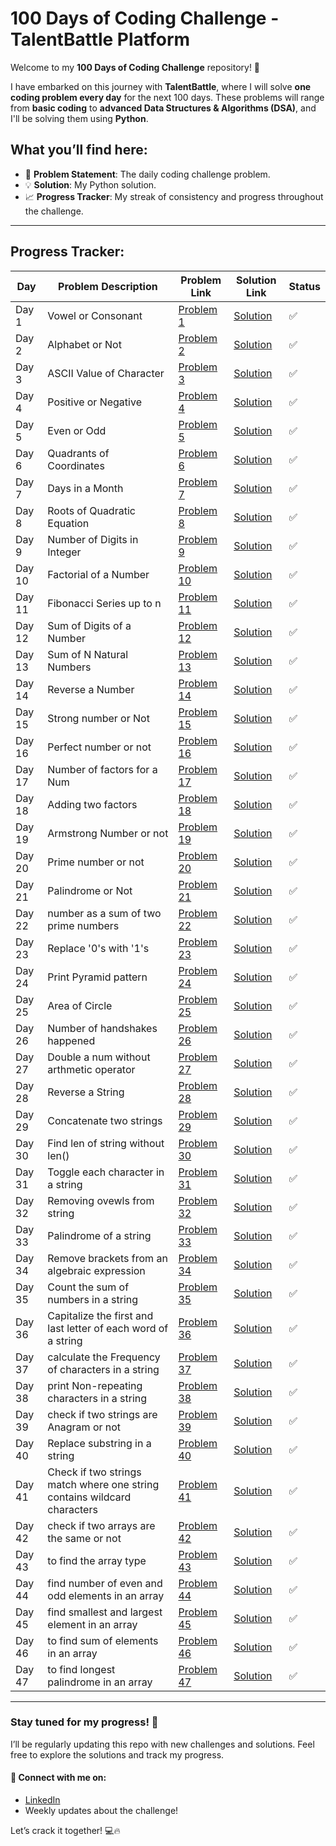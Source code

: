 # 100 Days of Coding Challenge - TalentBattle Platform

Welcome to my **100 Days of Coding Challenge** repository! 🎯

I have embarked on this journey with **TalentBattle**, where I will solve **one coding problem every day** for the next 100 days. These problems will range from **basic coding** to **advanced Data Structures & Algorithms (DSA)**, and I'll be solving them using **Python**.

## What you’ll find here:
- 📝 **Problem Statement**: The daily coding challenge problem.
- 💡 **Solution**: My Python solution.
- 📈 **Progress Tracker**: My streak of consistency and progress throughout the challenge.

---


## Progress Tracker:
| Day   | Problem Description      | Problem Link                      | Solution Link                      | Status |
|-------|--------------------------|----------------------------------|-----------------------------------|--------|
| Day 1 | Vowel or Consonant       | [Problem 1](./Day1/Day1.md)      | [Solution](./Day1/Day1.md)        | ✅     |
| Day 2 | Alphabet or Not          | [Problem 2](./Day2/Day2.md)      | [Solution](./Day2/Day2.md)        | ✅     |
| Day 3 | ASCII Value of Character | [Problem 3](./Day3/Day3.md)      | [Solution](./Day3/Day3.md)        | ✅     |
| Day 4 | Positive or Negative     | [Problem 4](./Day4/Day4.md)      | [Solution](./Day4/Day4.md)        | ✅     |
| Day 5 | Even or Odd              | [Problem 5](./Day5/Day5.md)      | [Solution](./Day5/Day5.md)        | ✅     |
| Day 6 | Quadrants of Coordinates | [Problem 6](./Day6/Day6.md)      | [Solution](./Day6/Day6.md)        | ✅     |
| Day 7 | Days in a Month          | [Problem 7](./Day7/Day7.md)      | [Solution](./Day7/Day7.md)        | ✅     |
| Day 8 | Roots of Quadratic Equation | [Problem 8](./Day8/Day8.md)     | [Solution](./Day8/Day8.md)        | ✅     |
| Day 9 | Number of Digits in Integer | [Problem 9](./Day9/Day9.md)     | [Solution](./Day9/Day9.md)        | ✅     |
| Day 10| Factorial of a Number       | [Problem 10](./Day10/Day10.md)  | [Solution](./Day10/Day10.md)      | ✅     |
| Day 11| Fibonacci Series up to n    | [Problem 11](./Day11/Day11.md)  | [Solution](./Day11/Day11.md)      | ✅     |
| Day 12| Sum of Digits of a Number   | [Problem 12](./Day12/Day12.md)  | [Solution](./Day12/Day12.md)      | ✅     |
| Day 13| Sum of N Natural Numbers    | [Problem 13](./Day13/Day13.md)  | [Solution](./Day13/Day13.md)      | ✅     |
| Day 14| Reverse a Number            | [Problem 14](./Day14/Day14.md)  | [Solution](./Day14/Day14.md)      | ✅     |
| Day 15| Strong number or Not | [Problem 15](./Day15/Day15.md) | [Solution](./Day15/Day15.md) | ✅ |
| Day 16| Perfect number or not  | [Problem 16](./Day16/Day16.md) | [Solution](./Day16/Day16.md) | ✅ |
| Day 17 | Number of factors for a Num |  [Problem 17](./Day17/Day17.md) | [Solution](./Day17/Day17.md) | ✅ |
| Day 18 | Adding two factors | [Problem 18](./Day18/Day18.md) | [Solution](./Day18/Day18.md) | ✅ |
| Day 19 | Armstrong Number or not | [Problem 19](./Day19/Day19.md) | [Solution](./Day19/Day19.md) | ✅ |
| Day 20 | Prime number or not |  [Problem 20](./Day20/Day20.md) | [Solution](./Day20/Day20.md) | ✅ |
| Day 21 | Palindrome or Not |  [Problem 21](./Day21/Day21.md) | [Solution](./Day21/Day21.md) | ✅ |
| Day 22 | number as a sum of two prime numbers | [Problem 22](./Day22/Day22.md) | [Solution](./Day22/Day22.md) | ✅ |
| Day 23 | Replace '0's with '1's |  [Problem 23](./Day23/Day23.md) | [Solution](./Day23/Day23.md) | ✅ |
| Day 24 | Print Pyramid pattern | [Problem 24](./Day24/Day24.md) | [Solution](./Day24/Day24.md) | ✅ |
| Day 25 | Area of Circle | [Problem 25](./Day25/Day25.md) | [Solution](./Day25/Day25.md) | ✅ |
| Day 26 | Number of handshakes happened | [Problem 26](./Day26/Day26.md) | [Solution](./Day26/Day26.md) | ✅ |
| Day 27 | Double a num without arthmetic operator | [Problem 27](./Day27/Day27.md) | [Solution](./Day27/Day27.md) | ✅ |
| Day 28 | Reverse a String | [Problem 28](./Day28/Day28.md) | [Solution](./Day28/Day28.md) | ✅ |
| Day 29 | Concatenate two strings | [Problem 29](./Day29/Day29.md) | [Solution](./Day29/Day29.md) | ✅ |
| Day 30 | Find len of string without len() | [Problem 30](./Day30/Day30.md) | [Solution](./Day30/Day30.md) | ✅ |
| Day 31 | Toggle each character in a string | [Problem 31](./Day31/Day31.md) | [Solution](./Day31/Day31.md) | ✅ |
| Day 32 | Removing ovewls from string | [Problem 32](./Day32/Day32.md) | [Solution](./Day32/Day32.md) | ✅ |
| Day 33 | Palindrome of a string | [Problem 33](./Day33/Day33.md) | [Solution](./Day33/Day33.md) | ✅ |
| Day 34 |  Remove brackets from an algebraic expression| [Problem 34](./Day34/Day34.md) | [Solution](./Day34/Day34.md) | ✅ |
| Day 35 | Count the sum of numbers in a string | [Problem 35](./Day35/Day35.md) | [Solution](./Day35/Day35.md) | ✅ |
| Day 36 | Capitalize the first and last letter of each word of a string | [Problem 36](./Day36/Day36.md) | [Solution](./Day36/Day36.md) | ✅ |
| Day 37 | calculate the Frequency of characters in a string | [Problem 37](./Day37/Day37.md) | [Solution](./Day37/Day37.md) | ✅ |
| Day 38 | print Non-repeating characters in a string | [Problem 38](./Day38/Day38.md) | [Solution](./Day38/Day38.md) | ✅ |
| Day 39 | check if two strings are Anagram or not | [Problem 39](./Day39/Day39.md) | [Solution](./Day39/Day39.md) | ✅ |
| Day 40 | Replace substring in a string | [Problem 40](./Day40/Day40.md) | [Solution](./Day40/Day40.md) | ✅ |
| Day 41 | Check if two strings match where one string contains wildcard characters | [Problem 41](./Day41/Day41.md) | [Solution](./Day41/Day41.md) | ✅ |
| Day 42 | check if two arrays are the same or not | [Problem 42](./Day42/Day42.md) | [Solution](./Day42/Day42.md) | ✅ |
| Day 43 | to find the array type | [Problem 43](./Day43/Day43.md) | [Solution](./Day43/Day43.md) | ✅ |
| Day 44 | find number of even and odd elements in an array| [Problem 44](./Day44/Day44.md) | [Solution](./Day44/Day44.md) | ✅ |
| Day 45 | find smallest and largest element in an array | [Problem 45](./Day45/Day45.md) | [Solution](./Day45/Day45.md) | ✅ |
| Day 46 | to find sum of elements in an array | [Problem 46](./Day46/Day46.md) | [Solution](./Day46/Day46.md) | ✅ |
| Day 47 | to find longest palindrome in an array | [Problem 47](./Day47/Day47.md) | [Solution](./Day47/Day47.md) | ✅ |



---

### Stay tuned for my progress! 📅
I’ll be regularly updating this repo with new challenges and solutions. Feel free to explore the solutions and track my progress.

#### 🔗 Connect with me on:
- [LinkedIn](https://www.linkedin.com/in/avula-maheswar-reddy-0998a529a/)  
- Weekly updates about the challenge!

Let’s crack it together! 💻🔥
